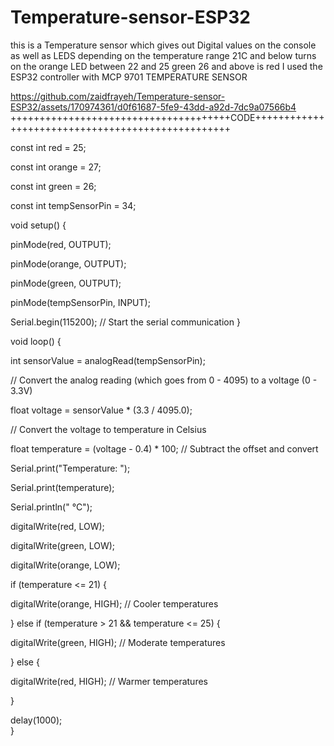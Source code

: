# Temperature-sensor-ESP32
this is a Temperature sensor which gives out Digital values on the console as well as LEDS depending on the temperature range 
21C and below turns on the orange LED 
between 22 and 25 green 
26 and above is red 
I used the ESP32 controller with MCP 9701 TEMPERATURE SENSOR

https://github.com/zaidfrayeh/Temperature-sensor-ESP32/assets/170974361/d0f61687-5fe9-43dd-a92d-7dc9a07566b4
++++++++++++++++++++++++++++++++++++++CODE++++++++++++++++++++++++++++++++++++++++++++++++++


const int red = 25;

const int orange = 27;

const int green = 26;

const int tempSensorPin = 34;

void setup() {

  pinMode(red, OUTPUT);
  
  pinMode(orange, OUTPUT);
  
  pinMode(green, OUTPUT);
  
  pinMode(tempSensorPin, INPUT);
  
  Serial.begin(115200); // Start the serial communication
}

void loop() {
 
  int sensorValue = analogRead(tempSensorPin);
  
  // Convert the analog reading (which goes from 0 - 4095) to a voltage (0 - 3.3V)
  
  float voltage = sensorValue * (3.3 / 4095.0);
  
  // Convert the voltage to temperature in Celsius
  
  float temperature = (voltage - 0.4) * 100; // Subtract the offset and convert
  
  Serial.print("Temperature: ");
  
  Serial.print(temperature);
  
  Serial.println(" °C");

  digitalWrite(red, LOW);
  
  digitalWrite(green, LOW);
  
  digitalWrite(orange, LOW);

  if (temperature <= 21) {
  
   digitalWrite(orange, HIGH); // Cooler temperatures
   
  } else if (temperature > 21 && temperature <= 25) {
  
  digitalWrite(green, HIGH); // Moderate temperatures
  
  } else {
  
  digitalWrite(red, HIGH); // Warmer temperatures
    
  }

  delay(1000);  
}
